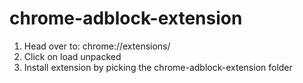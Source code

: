 # chrome-adblock-extension
1. Head over to: chrome://extensions/
2. Click on load unpacked
3. Install extension by picking the chrome-adblock-extension folder
